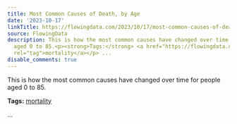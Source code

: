 ```yaml
---
title: Most Common Causes of Death, by Age
date: '2023-10-17'
linkTitle: https://flowingdata.com/2023/10/17/most-common-causes-of-death-by-age/
source: FlowingData
description: This is how the most common causes have changed over time for people
  aged 0 to 85.<p><strong>Tags:</strong> <a href="https://flowingdata.com/tag/mortality/"
  rel="tag">mortality</a></p> ...
disable_comments: true
---
```

This is how the most common causes have changed over time for people aged 0 to 85.<p><strong>Tags:</strong> <a href="https://flowingdata.com/tag/mortality/" rel="tag">mortality</a></p> ...